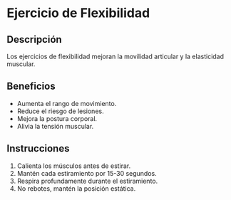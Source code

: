 # Ejercicio de Flexibilidad

## Descripción
Los ejercicios de flexibilidad mejoran la movilidad articular y la elasticidad muscular.

## Beneficios
- Aumenta el rango de movimiento.
- Reduce el riesgo de lesiones.
- Mejora la postura corporal.
- Alivia la tensión muscular.

## Instrucciones
1. Calienta los músculos antes de estirar.
2. Mantén cada estiramiento por 15-30 segundos.
3. Respira profundamente durante el estiramiento.
4. No rebotes, mantén la posición estática.
